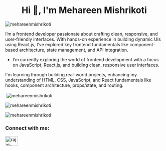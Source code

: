 <h1 align="center">Hi 👋, I'm Mehareen Mishrikoti</h1>

<p align="left"> <img src="https://komarev.com/ghpvc/?username=mehareenmishrikoti&label=Profile%20views&color=0e75b6&style=flat" alt="mehareenmishrikoti" /> </p>

I’m a frontend developer passionate about crafting clean, responsive, and user-friendly interfaces. With hands-on experience in building dynamic UIs using React.js, I’ve explored key frontend fundamentals like component-based architecture, state management, and API integration.

-  I’m currently exploring the world of frontend development with a focus on JavaScript, React.js, and building clean, responsive user interfaces.

I'm learning through building real-world projects, enhancing my understanding of HTML, CSS, JavaScript, and React fundamentals like hooks, component architecture, props/state, and routing.

<p>&nbsp;<img align="center" src="https://github-readme-stats.vercel.app/api?username=mehareenmishrikoti&show_icons=true&locale=en" alt="mehareenmishrikoti" /></p>

<p><img align="center" src="https://github-readme-stats.vercel.app/api/top-langs?username=mehareenmishrikoti&show_icons=true&locale=en&layout=pie" alt="mehareenmishrikoti" /></p>

<p><img align="center" src="https://github-readme-streak-stats.herokuapp.com/?user=mehareenmishrikoti&" alt="mehareenmishrikoti" /></p>

<h3 align="left">Connect with me:</h3>
<p align="left">
<a href="www.linkedin.com/in/mehareen-mishrikoti-374775330" target="blank"><img align="center" src="https://raw.githubusercontent.com/rahuldkjain/github-profile-readme-generator/master/src/images/icons/Social/linked-in-alt.svg" alt="rajat-hongal-ab636611b" height="30" width="40" /></a>
</p>
